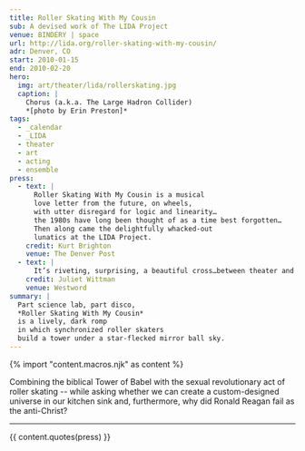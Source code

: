 ```yaml
---
title: Roller Skating With My Cousin
sub: A devised work of The LIDA Project
venue: BINDERY | space
url: http://lida.org/roller-skating-with-my-cousin/
adr: Denver, CO
start: 2010-01-15
end: 2010-02-20
hero:
  img: art/theater/lida/rollerskating.jpg
  caption: |
    Chorus (a.k.a. The Large Hadron Collider)
    *[photo by Erin Preston]*
tags:
  - _calendar
  - _LIDA
  - theater
  - art
  - acting
  - ensemble
press:
  - text: |
      Roller Skating With My Cousin is a musical
      love letter from the future, on wheels,
      with utter disregard for logic and linearity…
      the 1980s have long been thought of as a time best forgotten…
      Then along came the delightfully whacked-out
      lunatics at the LIDA Project.
    credit: Kurt Brighton
    venue: The Denver Post
  - text: |
      It’s riveting, surprising, a beautiful cross…between theater and life.
    credit: Juliet Wittman
    venue: Westword
summary: |
  Part science lab, part disco,
  *Roller Skating With My Cousin*
  is a lively, dark romp
  in which synchronized roller skaters
  build a tower under a star-flecked mirror ball sky.
---
```

{% import "content.macros.njk" as content %}

Combining the biblical Tower of Babel
with the sexual revolutionary act of roller skating --
while asking whether we can create
a custom-designed universe in our kitchen sink and,
furthermore,
why did Ronald Reagan fail as the anti-Christ?

------

{{ content.quotes(press) }}
